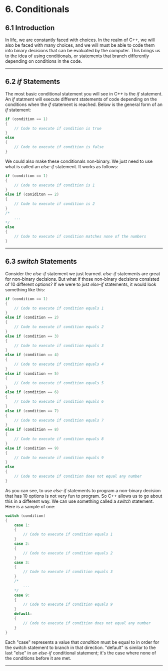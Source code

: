 # 6. Conditionals

## 6.1 Introduction

In life, we are constantly faced with choices. In the realm of C++, we will also be 
faced with many choices, and we will must be able to code them into binary decisions
that can be evaluated by the computer. This brings us to the idea of using conditionals,
or statements that branch differently depending on conditions in the code.

---

## 6.2 *if* Statements

The most basic conditional statement you will see in C++ is the *if* statement. An *if*
statment will execute different statements of code depending on the conditions when the
*if* statement is reached. Below is the general form of an *if* statement:

```C++
if (condition == 1)
{
    // Code to execute if condition is true
}
else
{
    // Code to execute if condition is false
}
```

We could also make these conditionals non-binary. We just need to use what is called an
*else-if* statement. It works as follows:

```C++
if (condition == 1)
{
    // Code to execute if condition is 1
}
else if (coniditon == 2)
{
    // Code to execute if condition is 2
}
/*
    ...
*/
else
{
    // Code to execute if condition matches none of the numbers
}
```

---

## 6.3 *switch* Statements

Consider the *else-if* statement we just learned. *else-if* statements are great for 
non-binary decisions. But what if those non-binary decisions consisted of 10 different
options? If we were to just *else-if* statements, it would look something like this:

```C++
if (condition == 1)
{
    // Code to execute if condition equals 1
}
else if (condition == 2)
{
    // Code to execute if condition equals 2
}
else if (condition == 3)
{
    // Code to execute if condition equals 3 
}
else if (condition == 4)
{
    // Code to execute if condition equals 4 
}
else if (condition == 5)
{
    // Code to execute if condition equals 5
}
else if (condition == 6)
{
    // Code to execute if condition equals 6
}
else if (condition == 7)
{
    // Code to execute if condition equals 7
}
else if (condition == 8)
{
    // Code to execute if condition equals 8 
}
else if (condition == 9)
{
    // Code to execute if condition equals 9
}
else
{
    // Code to execute if condition does not equal any number
}
```

As you can see, to use *else-if* statements to program a non-binary decision that has
10 options is not very fun to program. So C++ allows us to go about this in a different
way. We can use something called a *switch* statement. Here is a sample of one:

```C++
switch (condition)
{
    case 1: 
    {
        // Code to execute if condition equals 1
    }
    case 2:
    {
        // Code to execute if condition equals 2
    }
    case 3:
    {
        // Code to execute if condition equals 3
    }
    /*
        ...
    */
    case 9:
    {
        // Code to execute if condition equals 9
    }
    default:
    {
        // Code to execute if condition does not equal any number
    }
}
```

Each "case" represents a value that *condition* must be equal to in order for the
switch statement to branch in that direction. "default" is similar to the last "else"
in an *else-if* conditional statement; it's the case where none of the conditions 
before it are met.

---